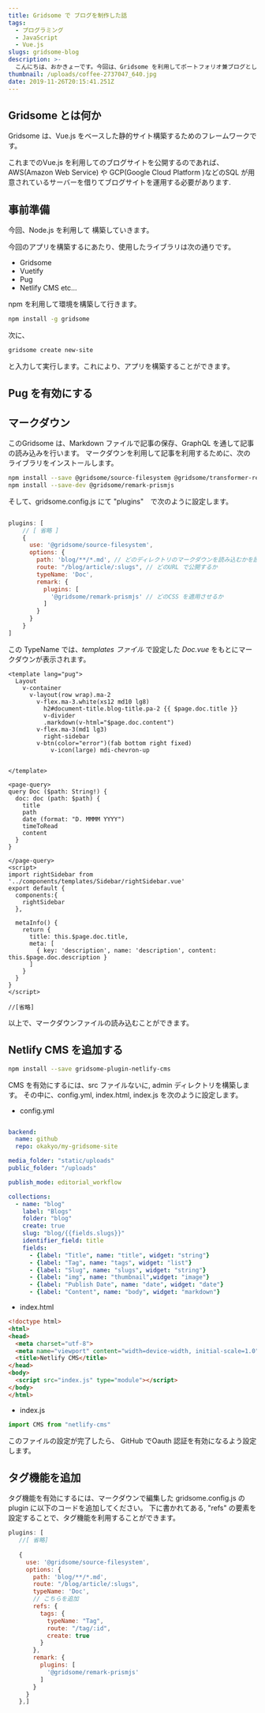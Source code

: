 ```yaml
---
title: Gridsome で ブログを制作した話
tags: 
  - プログラミング
  - JavaScript
  - Vue.js
slugs: gridsome-blog
description: >-
  こんにちは、おかきょーです。今回は、Gridsome を利用してポートフォリオ兼ブログとしての機能をもつサイトを作ってみました。このサイトについてのGitHub は次のページにありますので、気になった方はこちらのリポジトリをぜひフォークしてみて動かしてみてください。
thumbnail: /uploads/coffee-2737047_640.jpg
date: 2019-11-26T20:15:41.251Z
---
```


## Gridsome とは何か
Gridsome は、Vue.js をベースした静的サイト構築するためのフレームワークです。

これまでのVue.js を利用してのブログサイトを公開するのであれば、AWS(Amazon Web Service) や GCP(Google Cloud Platform )などのSQL が用意されているサーバーを借りてブログサイトを運用する必要があります.



## 事前準備

今回、Node.js を利用して 構築していきます。

今回のアプリを構築するにあたり、使用したライブラリは次の通りです。

- Gridsome
- Vuetify
- Pug 
- Netlify CMS etc... 

npm を利用して環境を構築して行きます。

``` bash
npm install -g gridsome 
```
次に、
```sh
gridsome create new-site 
```
と入力して実行します。これにより、アプリを構築することができます。

## Pug を有効にする



## マークダウン
このGridsome は、Markdown ファイルで記事の保存、GraphQL を通して記事の読み込みを行います。
マークダウンを利用して記事を利用するために、次のライブラリをインストールします。


```sh
npm install --save @gridsome/source-filesystem @gridsome/transformer-remark
npm install --save-dev @gridsome/remark-prismjs
```

そして、gridsome.config.js にて "plugins"　で次のように設定します。

```js

plugins: [
    // [ 省略 ]
    {
      use: '@gridsome/source-filesystem',
      options: {
        path: 'blog/**/*.md', // どのディレクトリのマークダウンを読み込むかを設定
        route: "/blog/article/:slugs", // どのURL で公開するか
        typeName: 'Doc', 
        remark: {
          plugins: [
            '@gridsome/remark-prismjs' // どのCSS を適用させるか
          ]
        }
      }
    }
]
```

この TypeName では、*templates ファイル* で設定した *Doc.vue* をもとにマークダウンが表示されます。

```vue
<template lang="pug">
  Layout
    v-container
      v-layout(row wrap).ma-2
        v-flex.ma-3.white(xs12 md10 lg8)
          h2#document-title.blog-title.pa-2 {{ $page.doc.title }}
          v-divider
          .markdown(v-html="$page.doc.content")
        v-flex.ma-3(md1 lg3)
          right-sidebar
        v-btn(color="error")(fab bottom right fixed)
            v-icon(large) mdi-chevron-up

     
</template>

<page-query>
query Doc ($path: String!) {
  doc: doc (path: $path) {
    title
    path
    date (format: "D. MMMM YYYY")
    timeToRead
    content
  }
}

</page-query>
<script>
import rightSidebar from '../components/templates/Sidebar/rightSidebar.vue'
export default {
  components:{
    rightSidebar
  },
  
  metaInfo() {
    return {
      title: this.$page.doc.title,
      meta: [
        { key: 'description', name: 'description', content: this.$page.doc.description }
      ]
    }
  }
}
</script>

//[省略]

```

以上で、マークダウンファイルの読み込むことができます。




## Netlify CMS を追加する

```sh
npm install --save gridsome-plugin-netlify-cms
```

CMS を有効にするには、src ファイルないに, admin ディレクトリを構築します。
その中に、config.yml, index.html, index.js を次のように設定します。

- config.yml

```yaml

backend:
  name: github
  repo: okakyo/my-gridsome-site

media_folder: "static/uploads"
public_folder: "/uploads"

publish_mode: editorial_workflow 

collections:
  - name: "blog"
    label: "Blogs"
    folder: "blog"
    create: true
    slug: "blog/{{fields.slugs}}"
    identifier_field: title
    fields:
      - {label: "Title", name: "title", widget: "string"}
      - {label: "Tag", name: "tags", widget: "list"}
      - {label: "Slug", name: "slugs", widget: "string"}
      - {label: "img", name: "thumbnail",widget: "image"}
      - {label: "Publish Date", name: "date", widget: "date"}
      - {label: "Content", name: "body", widget: "markdown"}

```

- index.html

```html
<!doctype html>
<html>
<head>
  <meta charset="utf-8">
  <meta name="viewport" content="width=device-width, initial-scale=1.0">
  <title>Netlify CMS</title>
</head>
<body>
  <script src="index.js" type="module"></script>
</body>
</html>
```

- index.js
```js
import CMS from "netlify-cms"
```

このファイルの設定が完了したら、 GitHub でOauth 認証を有効になるよう設定します。


## タグ機能を追加

タグ機能を有効にするには、マークダウンで編集した gridsome.config.js のplugin に以下のコードを追加してください。
下に書かれてある, "refs" の要素を設定することで、タグ機能を利用することができます。

 ```js
plugins: [
    //[ 省略] 
    
    {
      use: '@gridsome/source-filesystem',
      options: {
        path: 'blog/**/*.md',
        route: "/blog/article/:slugs",
        typeName: 'Doc',
        // こちらを追加 
        refs: {
          tags: {
            typeName: "Tag",
            route: "/tag/:id",
            create: true
          }
        },
        remark: {
          plugins: [
            '@gridsome/remark-prismjs'
          ]
        }
      }
    },]
```


